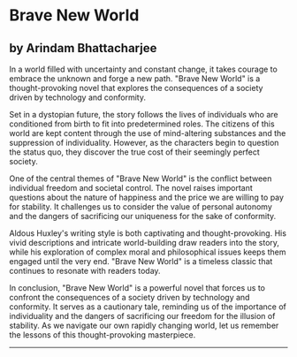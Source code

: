# Brave New World
## by **Arindam Bhattacharjee**


In a world filled with uncertainty and constant change, it takes courage to embrace the unknown and forge a new path. "Brave New World" is a thought-provoking novel that explores the consequences of a society driven by technology and conformity.

Set in a dystopian future, the story follows the lives of individuals who are conditioned from birth to fit into predetermined roles. The citizens of this world are kept content through the use of mind-altering substances and the suppression of individuality. However, as the characters begin to question the status quo, they discover the true cost of their seemingly perfect society.

One of the central themes of "Brave New World" is the conflict between individual freedom and societal control. The novel raises important questions about the nature of happiness and the price we are willing to pay for stability. It challenges us to consider the value of personal autonomy and the dangers of sacrificing our uniqueness for the sake of conformity.

Aldous Huxley's writing style is both captivating and thought-provoking. His vivid descriptions and intricate world-building draw readers into the story, while his exploration of complex moral and philosophical issues keeps them engaged until the very end. "Brave New World" is a timeless classic that continues to resonate with readers today.

In conclusion, "Brave New World" is a powerful novel that forces us to confront the consequences of a society driven by technology and conformity. It serves as a cautionary tale, reminding us of the importance of individuality and the dangers of sacrificing our freedom for the illusion of stability. As we navigate our own rapidly changing world, let us remember the lessons of this thought-provoking masterpiece.

----